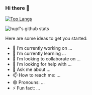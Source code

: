 ### Hi there 👋

[solarized-light_repo]: https://github-readme-stats.vercel.app/api/pin/?username=hupf&repo=github-readme-stats&cache_seconds=86400&theme=solarized-light

[![Top Langs](https://github-readme-stats.vercel.app/api/top-langs/?username=hupf&layout=compact)](https://github.com/hupf/github-readme-stats)

![hupf's github stats](https://github-readme-stats.vercel.app/api?username=hupf&theme=solarized-light&show_icons=true)

Here are some ideas to get you started:

- 🔭 I’m currently working on ...
- 🌱 I’m currently learning ...
- 👯 I’m looking to collaborate on ...
- 🤔 I’m looking for help with ...
- 💬 Ask me about ...
- 📫 How to reach me: ...
- 😄 Pronouns: ...
- ⚡ Fun fact: ...
